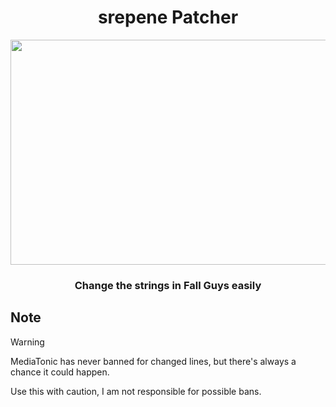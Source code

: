 
<div align="center">

# srepene Patcher
<img src="https://github.com/repinek/srepene_patcher/assets/137826826/b480e149-8bd5-40e2-a26f-313eb78b5191" width="600" height="360"/> <br>
### Change the strings in Fall Guys easily
</div>

## Note
> [!WARNING]  
> 
> MediaTonic has never banned for changed lines, but there's always a chance it could happen.
>
> Use this with caution, I am not responsible for possible bans.
